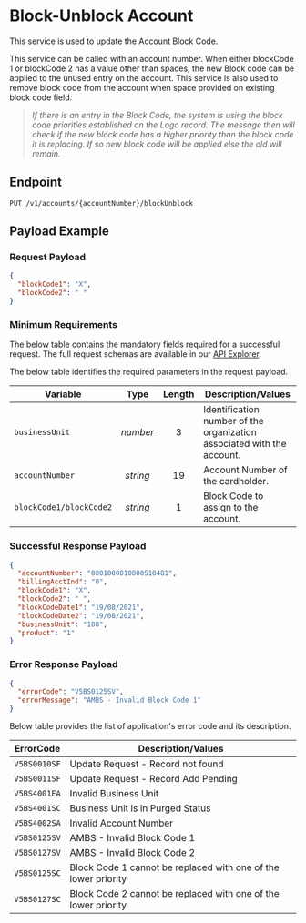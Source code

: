 # Block-Unblock Account

This service is used to update the Account Block Code.

This service can be called with an account number. When either blockCode 1 or blockCode 2 has a value other than spaces, the new Block code can be applied to the unused entry on the account. This service is 
also used to remove block code from the account when space provided on existing block code field.
> *If there is an entry in the Block Code, the system is using the block code priorities established on the Logo record. The message then will check if the new block code has a higher priority than the block code it is replacing. If so new block code will be applied else the old will remain.* 

## Endpoint

`PUT /v1/accounts/{accountNumber}/blockUnblock`

## Payload Example

### Request Payload

```json
{
  "blockCode1": "X",
  "blockCode2": " "
}
```

### Minimum Requirements

The below table contains the mandatory fields required for a successful request. The full request schemas are available in our [API Explorer](../api/?type=put&path=/v1/accounts/{accountNumber}/blockUnblock).

The below table identifies the required parameters in the request payload.

| Variable | Type | Length | Description/Values |
| -------- | :--: | :------------: | ------------------ |
| `businessUnit` | *number* | 3 | Identification number of the organization associated with the account. |
| `accountNumber` | *string* | 19 | Account Number of the cardholder. | 
| `blockCode1/blockCode2` | *string* | 1 | Block Code to assign to the account. |

### Successful Response Payload

```json
{
  "accountNumber": "0001000010000510481",
  "billingAcctInd": "0",
  "blockCode1": "X",
  "blockCode2": " ",
  "blockCodeDate1": "19/08/2021",
  "blockCodeDate2": "19/08/2021",
  "businessUnit": "100",
  "product": "1"
}
```

### Error Response Payload

```json
{
  "errorCode": "V5BS0125SV",
  "errorMessage": "AMBS - Invalid Block Code 1"  
}
```

Below table provides the list of application's error code and its description.

| ErrorCode |  Description/Values |
| --------  | ------------------ |
| `V5BS0010SF` |Update Request - Record not found|
| `V5BS0011SF` |Update Request - Record Add Pending|
| `V5BS4001EA` |Invalid Business Unit|
| `V5BS4001SC` |Business Unit is in Purged Status|
| `V5BS4002SA` |Invalid Account Number|  
| `V5BS0125SV` | AMBS - Invalid Block Code 1 |
| `V5BS0127SV` | AMBS - Invalid Block Code 2 |
| `V5BS0125SC` | Block Code 1 cannot be replaced with one of the lower priority |  
| `V5BS0127SC` | Block Code 2 cannot be replaced with one of the lower priority |
